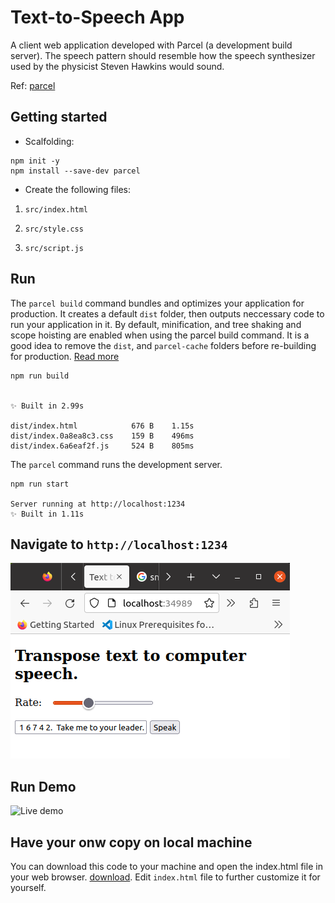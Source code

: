 # Text-to-Speech App

A client web application developed with Parcel (a development build server).  The speech pattern should resemble how the speech synthesizer used by the physicist Steven Hawkins would sound.

Ref: [parcel](https://parceljs.org/getting-started/webapp/)


## Getting started

* Scalfolding:

```script
npm init -y
npm install --save-dev parcel
```

* Create the following files:

1.  `src/index.html`

2.  `src/style.css`

3.  `src/script.js`

## Run

The `parcel build` command bundles and optimizes your application for production.  It creates a default `dist` folder, then outputs neccessary code to run your application in it.  By default, minification, and tree shaking and scope hoisting are enabled when using the parcel build command. It is a good idea to remove the `dist`, and `parcel-cache` folders before re-building for production.  [Read more](https://parceljs.org/features/production/)


```script
npm run build


✨ Built in 2.99s

dist/index.html            676 B    1.15s
dist/index.0a8ea8c3.css    159 B    496ms
dist/index.6a6eaf2f.js     524 B    805ms
```

The `parcel` command runs the development server.

```script
npm run start

Server running at http://localhost:1234
✨ Built in 1.11s
```

## Navigate to `http://localhost:1234`

![screenshot](text-to-speech.png)

## Run Demo

![Live demo](https://hurricanemark.github.io/text-to-speech-demo/)

## Have your onw copy on local machine

You can download this code to your machine and open the index.html file in your web browser.  [download](https://github.com/hurricanemark/text-to-speech-demo/archive/refs/tags/Beta.v0.1.0.zip).  Edit `index.html` file to further customize it for yourself.   

